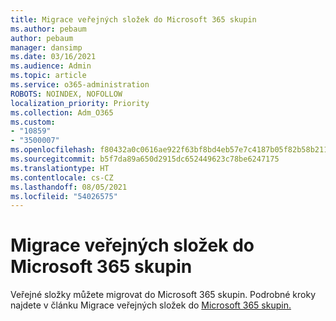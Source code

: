 ```yaml
---
title: Migrace veřejných složek do Microsoft 365 skupin
ms.author: pebaum
author: pebaum
manager: dansimp
ms.date: 03/16/2021
ms.audience: Admin
ms.topic: article
ms.service: o365-administration
ROBOTS: NOINDEX, NOFOLLOW
localization_priority: Priority
ms.collection: Adm_O365
ms.custom:
- "10859"
- "3500007"
ms.openlocfilehash: f80432a0c0616ae922f63bf8bd4eb57e7c4187b05f82b58b21106a7f0c7863a0
ms.sourcegitcommit: b5f7da89a650d2915dc652449623c78be6247175
ms.translationtype: HT
ms.contentlocale: cs-CZ
ms.lasthandoff: 08/05/2021
ms.locfileid: "54026575"
---
```

# <a name="migrate-public-folders-to-microsoft-365-groups"></a>Migrace veřejných složek do Microsoft 365 skupin

Veřejné složky můžete migrovat do Microsoft 365 skupin. Podrobné kroky najdete v článku Migrace veřejných složek do [Microsoft 365 skupin.](https://aka.ms/PFToM365Group)
